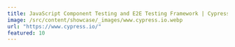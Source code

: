 ```yaml
---
title: JavaScript Component Testing and E2E Testing Framework | Cypress
image: /src/content/showcase/_images/www.cypress.io.webp
url: "https://www.cypress.io/"
featured: 10
---
```

